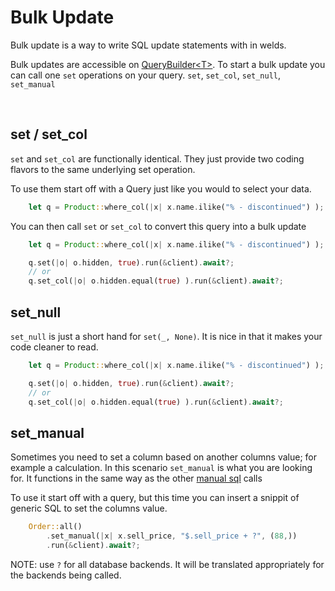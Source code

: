 # Bulk Update

Bulk update is a way to write SQL update statements with in welds.

Bulk updates are accessible on [QueryBuilder\<T\>](./query.md). To start a bulk update you can call one `set` operations on your query.
`set`, `set_col`, `set_null`, `set_manual`

<br/>

## set / set_col

`set` and `set_col` are functionally identical.
They just provide two coding flavors to the same underlying set operation.

To use them start off with a Query just like you would to select your data.

```rust
    let q = Product::where_col(|x| x.name.ilike("% - discontinued") );
```

You can then call `set` or `set_col` to convert this query into a bulk update

```rust
    let q = Product::where_col(|x| x.name.ilike("% - discontinued") );

    q.set(|o| o.hidden, true).run(&client).await?;
    // or
    q.set_col(|o| o.hidden.equal(true) ).run(&client).await?;

```

## set_null

`set_null` is just a short hand for `set(_, None)`.
It is nice in that it makes your code cleaner to read.

```rust
    let q = Product::where_col(|x| x.name.ilike("% - discontinued") );

    q.set(|o| o.hidden, true).run(&client).await?;
    // or
    q.set_col(|o| o.hidden.equal(true) ).run(&client).await?;

```

## set_manual

Sometimes you need to set a column based on another columns value; for example a calculation. 
In this scenario `set_manual` is what you are looking for. 
It functions in the same way as the other [manual sql](./query_sql.md) calls

To use it start off with a query,
but this time you can insert a snippit of generic SQL to set the columns value.

```rust
    Order::all()
        .set_manual(|x| x.sell_price, "$.sell_price + ?", (88,))
        .run(&client).await?;
```

NOTE: use `?` for all database backends. It will be translated appropriately for the backends being called.










